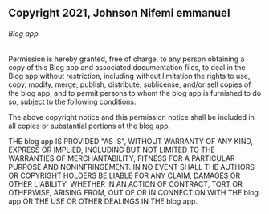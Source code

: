 ## Copyright 2021, Johnson Nifemi emmanuel


###### Blog app

Permission is hereby granted, free of charge, to any person obtaining a copy of this Blog app and associated documentation files, to deal in the Blog app without restriction, including without limitation the rights to use, copy, modify, merge, publish, distribute, sublicense, and/or sell copies of the blog app, and to permit persons to whom the blog app is furnished to do so, subject to the following conditions:

The above copyright notice and this permission notice shall be included in all copies or substantial portions of the blog app.

THE blog app IS PROVIDED "AS IS", WITHOUT WARRANTY OF ANY KIND, EXPRESS OR IMPLIED, INCLUDING BUT NOT LIMITED TO THE WARRANTIES OF MERCHANTABILITY, FITNESS FOR A PARTICULAR PURPOSE AND NONINFRINGEMENT. IN NO EVENT SHALL THE AUTHORS OR COPYRIGHT HOLDERS BE LIABLE FOR ANY CLAIM, DAMAGES OR OTHER LIABILITY, WHETHER IN AN ACTION OF CONTRACT, TORT OR OTHERWISE, ARISING FROM, OUT OF OR IN CONNECTION WITH THE blog app OR THE USE OR OTHER DEALINGS IN THE blog app.

